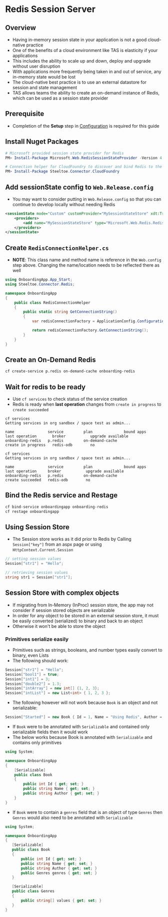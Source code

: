 
# Redis Session Server

## Overview

* Having in-memory session state in your application is not a good cloud-native practice
* One of the benefits of a cloud environment like TAS is elasticity if your applications
* This includes the ability to scale up and down, deploy and upgrade without user disruption
* With applications more frequently being taken in and out of service, any in-memory state would be lost
* The cloud-native best practice is to use an external datastore for session and state management
* TAS allows teams the ability to create an on-demand instance of Redis, which can be used as a session state provider

## Prerequisite

* Completion of the **Setup** step in [Configuration](configuration.md) is required for this guide

## Install Nuget Packages

```powershell
# Microsoft provided session state provider for Redis
PM> Install-Package Microsoft.Web.RedisSessionStateProvider -Version 4.0.1

# Connection helper for CloudFoundry to discover and bind Redis to the app
PM> Install-Package Steeltoe.Connector.CloudFoundry
```

## Add sessionState config to `Web.Release.config`

* You may want to consider putting in `Web.Release.config` so that you can continue to develop locally without needing Redis

```xml
<sessionState mode="Custom" customProvider="MySessionStateStore" xdt:Transform="Insert">
    <providers>
        <add name="MySessionStateStore" type="Microsoft.Web.Redis.RedisSessionStateProvider" settingsClassName="RedisConnectionHelper" settingsMethodName="GetConnectionString" />
    </providers>
</sessionState>
```

## Create `RedisConnectionHelper.cs`

* **NOTE**: This class name and method name is reference in the `Web.config` step above. Changing the name/location needs to be reflected there as well
```csharp
using OnboardingApp.App_Start;
using Steeltoe.Connector.Redis;

namespace OnboardingApp
{
    public class RedisConnectionHelper
    {
        public static string GetConnectionString()
        {
            var redisConnectionFactory = ApplicationConfig.Configuration.CreateRedisServiceConnectorFactory();

            return redisConnectionFactory.GetConnectionString();
        }
    }
}
```

## Create an On-Demand Redis

```bash
cf create-service p.redis on-demand-cache onboarding-redis
```

## Wait for redis to be ready
* Use `cf services` to check status of the service creation
* Redis is ready when **last operation** changes from `create in progress` to `create succeeded`
```
cf services
Getting services in org sandbox / space test as admin...

name               service         plan              bound apps      last operation       broker           upgrade available
onboarding-redis   p.redis         on-demand-cache                   create in progress   redis-odb        no
```

```
cf services
Getting services in org sandbox / space test as admin...

name               service         plan              bound apps      last operation     broker           upgrade available
onboarding-redis   p.redis         on-demand-cache                   create succeeded   redis-odb        no
```

## Bind the Redis service and Restage

```bash
cf bind-service onboardingapp onboarding-redis
cf restage onboardingapp
```

## Using Session Store
* The Session store works as it did prior to Redis by Calling `Session["key"]` from an aspx page or using `HttpContext.Current.Session`

```csharp
// setting session values
Session["str1"] = "Hello";

// retrieving session values
string str1 = Session["str1"];
```

## Session Store with complex objects

* If migrating from In-Memory (InProc) session store, the app may not consider if session stored objects are serializable
* In order for any object to be stored in an external session store, it must be easily converted (serialized) to binary and back to an object
* Otherwise it won't be able to store the object

### Primitives serialize easily
* Primitives such as strings, booleans, and number types easily convert to binary, even Lists
* The following should work:

```csharp
Session["str1"] = "Hello";
Session["bool1"] = true;
Session["int1"] = 3;
Session["double2"] = 1.3;
Session["intArray"] = new int[] {1, 2, 3};
Session["intList"] = new List<int> { 1, 2, 3 };
```

* The following however will not work because `Book` is an object and not serializable:
```csharp
Session["Started"] = new Book { Id = 1, Name = "Using Redis", Author = "Developer" };
```

* If `Book` were to be annotated with `Serializable` and contained only serializable fields then it would work
* The below works because Book is annotated with `Serializable` and contains only primitives

```csharp
using System;

namespace OnboardingApp
{
    [Serializable]
    public class Book
    {
        public int Id { get; set; }
        public string Name { get; set; }
        public string Author { get; set; }
    }
}
```

* If `Book` were to contain a `genres` field that is an object of type `Genres` then `Genres` would also need to be annotated with `Serializable`

 ```csharp
 using System;

namespace OnboardingApp
{
    [Serializable]
    public class Book
    {
        public int Id { get; set; }
        public string Name { get; set; }
        public string Author { get; set; }
        public Genres genres { get; set; }
    }

    [Serializable]
    public class Genres
    {
        public string[] values { get; set; }
    }
}